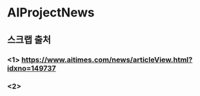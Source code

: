 # AIProjectNews

## **스크랩 출처**
### <1>  <https://www.aitimes.com/news/articleView.html?idxno=149737>
### <2>
